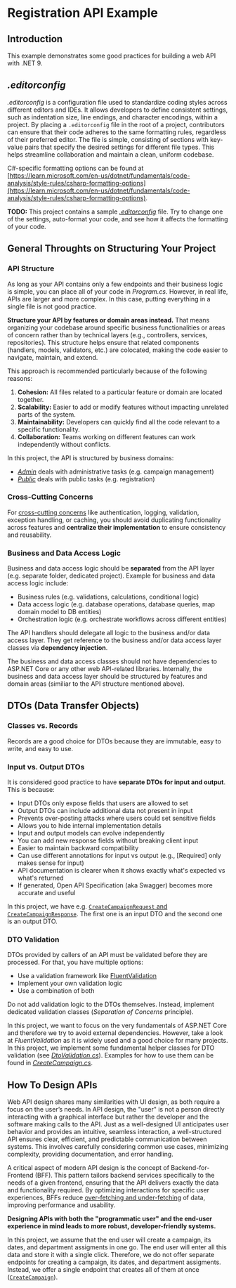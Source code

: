 # Registration API Example

## Introduction

This example demonstrates some good practices for building a web API with .NET 9.

## _.editorconfig_

_.editorconfig_ is a configuration file used to standardize coding styles across different editors and IDEs. It allows developers to define consistent settings, such as indentation size, line endings, and character encodings, within a project. By placing a `.editorconfig` file in the root of a project, contributors can ensure that their code adheres to the same formatting rules, regardless of their preferred editor. The file is simple, consisting of sections with key-value pairs that specify the desired settings for different file types. This helps streamline collaboration and maintain a clean, uniform codebase.

C#-specific formatting options can be found at [https://learn.microsoft.com/en-us/dotnet/fundamentals/code-analysis/style-rules/csharp-formatting-options](https://learn.microsoft.com/en-us/dotnet/fundamentals/code-analysis/style-rules/csharp-formatting-options).

**TODO:** This project contains a sample [_.editorconfig_](./.editorconfig) file. Try to change one of the settings, auto-format your code, and see how it affects the formatting of your code.

## General Throughts on Structuring Your Project

### API Structure

As long as your API contains only a few endpoints and their business logic is simple, you can place all of your code in _Program.cs_. However, in real life, APIs are larger and more complex. In this case, putting everything in a single file is not good practice.

**Structure your API by features or domain areas instead.** That means organizing your codebase around specific business functionalities or areas of concern rather than by technical layers (e.g., controllers, services, repositories). This structure helps ensure that related components (handlers, models, validators, etc.) are colocated, making the code easier to navigate, maintain, and extend.

This approach is recommended particularly because of the following reasons:

1. **Cohesion:** All files related to a particular feature or domain are located together.
2. **Scalability:** Easier to add or modify features without impacting unrelated parts of the system.
3. **Maintainability:** Developers can quickly find all the code relevant to a specific functionality.
4. **Collaboration:** Teams working on different features can work independently without conflicts.

In this project, the API is structured by business domains:

* [_Admin_](./Registration.Api/Apis/Admin/) deals with administrative tasks (e.g. campaign management)
* [_Public_](./Registration.Api/Apis/Public/) deals with public tasks (e.g. registration)

### Cross-Cutting Concerns

For [cross-cutting concerns](https://en.wikipedia.org/wiki/Cross-cutting_concern) like authentication, logging, validation, exception handling, or caching, you should avoid duplicating functionality across features and **centralize their implementation** to ensure consistency and reusability.

### Business and Data Access Logic

Business and data access logic should be **separated** from the API layer (e.g. separate folder, dedicated project). Example for business and data access logic include:

* Business rules (e.g. validations, calculations, conditional logic)
* Data access logic (e.g. database operations, database queries, map domain model to DB entities)
* Orchestration logic (e.g. orchestrate workflows across different entities)

The API handlers should delegate all logic to the business and/or data access layer. They get reference to the business and/or data access layer classes via **dependency injection**.

The business and data access classes should not have dependencies to ASP.NET Core or any other web API-related libraries. Internally, the business and data access layer should be structured by features and domain areas (similiar to the API structure mentioned above).

## DTOs (Data Transfer Objects)

### Classes vs. Records

Records are a good choice for DTOs because they are immutable, easy to write, and easy to use.

### Input vs. Output DTOs

It is considered good practice to have **separate DTOs for input and output**. This is because:

- Input DTOs only expose fields that users are allowed to set
- Output DTOs can include additional data not present in input
- Prevents over-posting attacks where users could set sensitive fields
- Allows you to hide internal implementation details
- Input and output models can evolve independently
- You can add new response fields without breaking client input
- Easier to maintain backward compatibility
- Can use different annotations for input vs output (e.g., [Required] only makes sense for input)
- API documentation is clearer when it shows exactly what's expected vs what's returned
- If generated, Open API Specification (aka Swagger) becomes more accurate and useful

In this project, we have e.g. [`CreateCampaignRequest` and `CreateCampaignResponse`](./Registration.Api/Apis/Admin/CreateCampaign.cs). The first one is an input DTO and the second one is an output DTO.

### DTO Validation

DTOs provided by callers of an API must be validated before they are processed. For that, you have multiple options:

* Use a validation framework like [FluentValidation](https://docs.fluentvalidation.net/)
* Implement your own validation logic
* Use a combination of both

Do not add validation logic to the DTOs themselves. Instead, implement dedicated validation classes (_Separation of Concerns_ principle).

In this project, we want to focus on the very fundamentals of ASP.NET Core and therefore we try to avoid external dependencies. However, take a look at _FluentValidation_ as it is widely used and a good choice for many projects. In this project, we implement some fundamental helper classes for DTO validation (see [_DtoValidation.cs_](./Registration.Api/CrossCuttingConcerns/DtoValidation.cs)). Examples for how to use them can be found in [_CreateCampaign.cs_](./Registration.Api/Apis/Admin/CreateCampaign.cs).

## How To Design APIs

Web API design shares many similarities with UI design, as both require a focus on the user’s needs. In API design, the "user" is not a person directly interacting with a graphical interface but rather the developer and the software making calls to the API. Just as a well-designed UI anticipates user behavior and provides an intuitive, seamless interaction, a well-structured API ensures clear, efficient, and predictable communication between systems. This involves carefully considering common use cases, minimizing complexity, providing documentation, and error handling.

A critical aspect of modern API design is the concept of Backend-for-Frontend (BFF). This pattern tailors backend services specifically to the needs of a given frontend, ensuring that the API delivers exactly the data and functionality required. By optimizing interactions for specific user experiences, BFFs reduce [over-fetching and under-fetching](https://nordicapis.com/what-are-over-fetching-and-under-fetching/) of data, improving performance and usability.

**Designing APIs with both the "programmatic user" and the end-user experience in mind leads to more robust, developer-friendly systems.**

In this project, we assume that the end user will create a campaign, its dates, and department assigments in one go. The end user will enter all this data and store it with a single click. Therefore, we do not offer separate endpoints for creating a campaign, its dates, and department assigments. Instead, we offer a single endpoint that creates all of them at once ([`CreateCampaign`](./Registration.Api/Apis/Admin/CreateCampaign.cs)).


